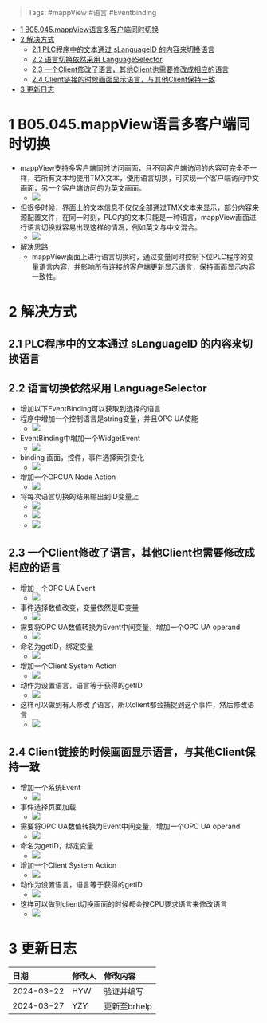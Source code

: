 > Tags: #mappView #语言 #Eventbinding

- [1 B05.045.mappView语言多客户端同时切换](#_1-b05045mappview%E8%AF%AD%E8%A8%80%E5%A4%9A%E5%AE%A2%E6%88%B7%E7%AB%AF%E5%90%8C%E6%97%B6%E5%88%87%E6%8D%A2)
- [2 解决方式](#_2-%E8%A7%A3%E5%86%B3%E6%96%B9%E5%BC%8F)
	- [2.1 PLC程序中的文本通过 sLanguageID 的内容来切换语言](#_21-plc%E7%A8%8B%E5%BA%8F%E4%B8%AD%E7%9A%84%E6%96%87%E6%9C%AC%E9%80%9A%E8%BF%87-slanguageid-%E7%9A%84%E5%86%85%E5%AE%B9%E6%9D%A5%E5%88%87%E6%8D%A2%E8%AF%AD%E8%A8%80)
	- [2.2 语言切换依然采用 LanguageSelector](#_22-%E8%AF%AD%E8%A8%80%E5%88%87%E6%8D%A2%E4%BE%9D%E7%84%B6%E9%87%87%E7%94%A8-languageselector)
	- [2.3 一个Client修改了语言，其他Client也需要修改成相应的语言](#_23-%E4%B8%80%E4%B8%AAclient%E4%BF%AE%E6%94%B9%E4%BA%86%E8%AF%AD%E8%A8%80%EF%BC%8C%E5%85%B6%E4%BB%96client%E4%B9%9F%E9%9C%80%E8%A6%81%E4%BF%AE%E6%94%B9%E6%88%90%E7%9B%B8%E5%BA%94%E7%9A%84%E8%AF%AD%E8%A8%80)
	- [2.4 Client链接的时候画面显示语言，与其他Client保持一致](#_24-client%E9%93%BE%E6%8E%A5%E7%9A%84%E6%97%B6%E5%80%99%E7%94%BB%E9%9D%A2%E6%98%BE%E7%A4%BA%E8%AF%AD%E8%A8%80%EF%BC%8C%E4%B8%8E%E5%85%B6%E4%BB%96client%E4%BF%9D%E6%8C%81%E4%B8%80%E8%87%B4)
- [3 更新日志](#_3-%E6%9B%B4%E6%96%B0%E6%97%A5%E5%BF%97)

# 1 B05.045.mappView语言多客户端同时切换

- mappView支持多客户端同时访问画面，且不同客户端访问的内容可完全不一样，若所有文本均使用TMX文本，使用语言切换，可实现一个客户端访问中文画面，另一个客户端访问的为英文画面。
    - ![](FILES/045mappView语言多客户端同时切换/image-20240327131030759.png)
- 但很多时候，界面上的文本信息不仅仅全部通过TMX文本来显示，部分内容来源配置文件，在同一时刻，PLC内的文本只能是一种语言，mappView画面进行语言切换就容易出现这样的情况，例如英文与中文混合。
    - ![](FILES/045mappView语言多客户端同时切换/image-20240327131416161.png)
- 解决思路
    - mappView画面上进行语言切换时，通过变量同时控制下位PLC程序的变量语言内容，并影响所有连接的客户端更新显示语言，保持画面显示内容一致性。

# 2 解决方式

## 2.1 PLC程序中的文本通过 sLanguageID 的内容来切换语言

## 2.2 语言切换依然采用 LanguageSelector

- 增加以下EventBinding可以获取到选择的语言
- 程序中增加一个控制语言是string变量，并且OPC UA使能
    - ![](FILES/045mappView语言多客户端同时切换/image-20240327132657952.png)
- EventBinding中增加一个WidgetEvent
    - ![](FILES/045mappView语言多客户端同时切换/image-20240327132746569.png)
- binding 画面，控件，事件选择索引变化
    - ![](FILES/045mappView语言多客户端同时切换/image-20240327132805762.png)
- 增加一个OPCUA Node Action
    - ![](FILES/045mappView语言多客户端同时切换/image-20240327132822935.png)
- 将每次语言切换的结果输出到ID变量上
    - ![](FILES/045mappView语言多客户端同时切换/image-20240327132839556.png)
    - ![](FILES/045mappView语言多客户端同时切换/image-20240327132850749.png)
    - ![](FILES/045mappView语言多客户端同时切换/image-20240327132912365.png)

## 2.3 一个Client修改了语言，其他Client也需要修改成相应的语言

- 增加一个OPC UA Event
    - ![](FILES/045mappView语言多客户端同时切换/image-20240327133236009.png)
- 事件选择数值改变，变量依然是ID变量
    - ![](FILES/045mappView语言多客户端同时切换/image-20240327133256045.png)
- 需要将OPC UA数值转换为Event中间变量，增加一个OPC UA operand
    - ![](FILES/045mappView语言多客户端同时切换/image-20240327133318552.png)
- 命名为getID，绑定变量
    - ![](FILES/045mappView语言多客户端同时切换/image-20240327133343923.png)
- 增加一个Client System Action
    - ![](FILES/045mappView语言多客户端同时切换/image-20240327133404177.png)
- 动作为设置语言，语言等于获得的getID
    - ![](FILES/045mappView语言多客户端同时切换/image-20240327133420078.png)
- 这样可以做到有人修改了语言，所以client都会捕捉到这个事件，然后修改语言
    - ![](FILES/045mappView语言多客户端同时切换/image-20240327133440470.png)

## 2.4 Client链接的时候画面显示语言，与其他Client保持一致

- 增加一个系统Event
    - ![](FILES/045mappView语言多客户端同时切换/image-20240327133513474.png)
- 事件选择页面加载
    - ![](FILES/045mappView语言多客户端同时切换/image-20240327133543327.png)
- 需要将OPC UA数值转换为Event中间变量，增加一个OPC UA operand
    - ![](FILES/045mappView语言多客户端同时切换/image-20240327133628883.png)
- 命名为getID，绑定变量
    - ![](FILES/045mappView语言多客户端同时切换/image-20240327133650570.png)
- 增加一个Client System Action
    - ![](FILES/045mappView语言多客户端同时切换/image-20240327133715109.png)
- 动作为设置语言，语言等于获得的getID
    - ![](FILES/045mappView语言多客户端同时切换/image-20240327133734939.png)
- 这样可以做到client切换画面的时候都会按CPU要求语言来修改语言
    - ![](FILES/045mappView语言多客户端同时切换/image-20240327133800189.png)

# 3 更新日志

| 日期         | 修改人 | 修改内容      |
| :--------- | :-- | :-------- |
| 2024-03-22 | HYW | 验证并编写     |
| 2024-03-27 | YZY | 更新至brhelp |
